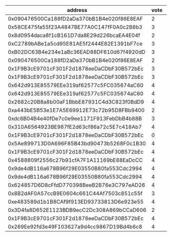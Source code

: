 address|vote|timestamp|signature
---|---|---|---
0x090476500Ca188fD2aDa370bB1B4e020f86E8EAF|2|1601382216|0xd9d2b312dfad7bd6d705c86cc62c7342451c9ed9786c897d80b18786634f36b31e922bfe1ec15fcd672fafab9b544c64443a0a1ee1ab55a53e16fdd2a938c6941c
0x58CE475fa55f23A4847BE77A0C147fF0A0c2B8b3|3|1601382240|0xd51662bcdf686e24cf6886a0fad147bffa5cd83dc156703d70f376c410da487849a3748cd31e6e0408236da8bdad5a231c1a8b300c4b5f429f536c76c925951c1c
0x8d0954daca8f1cB161D7da8E29d226bcaEA4E04f|2|1601382333|0x3edcd3f6bdc35cb308c0bffda0786f3a74e2c31abd3a37f6774e9cc76a8871150de85f0afb69fdd51387fd3f90ed1fd81f82cee42a3692b66bb8e78829c4fcbb1b
0xC2789bABe1a5cd95E81AE5f2444E82E1391bF7ce|3|1601382440|0x5fff4853e3b4686da1c48cd0b93801344eff33dabb6eb32c6c15cb13184ea04f3cc84d13a36afc5666c675b89d0ffa7e3e5a2a10dbb1636af0af1b117c1c4f831b
0xB02DC63B4e234e1aBc36EAD88DF610d67f4920dD|3|1601382463|0x5f22691e9700062b2c3a14b95a3f76da33f1b1ba6faf15350792e0d3a9d4bb907dbbcc8560b9ccb0f30143274bd6b466ce4aa1277c4938f5fbc67445a652433b1b
0x090476500Ca188fD2aDa370bB1B4e020f86E8EAF|2|1601382600|0x7b3259692915cb942ef91bd193823f430757fb88ef325a72b0a6dae8fc9fbd4f33bc6be9ef975246cfefebfc6101ce65f67ed6aa9a0fb5d95f833d800420b2c11c
0x1F9B3cE9701cF301F2d1878eeDaCDbF30B572bEc|3|1601383194|0xc04f77286a6ea77a4a0f5d4405dd04294704363c5b084b00345128dece1bc8f06ce449e6c23a883d2a32ec5cb705fa34d8598b4cbfbf8a4a8f4206ed6cca53e41c
0x1F9B3cE9701cF301F2d1878eeDaCDbF30B572bEc|3|1601383313|0x72586ddf058a0178ca8fa794ee65d9c62bb98cdbe313ec075aea59736a96c9f24805b3b9e860126abc64480c6ba972b9db39d0047c993f55afa431c8a5ed4aa21b
0x642d913E85579EEe319af62577c5FC035674aC60|4|1601383862|0x908003baecdb5a989de343d2dd330dcbf5182fc6e3e5b4d05c6bc85d282cb97908c854e49a6a5feced76dd78c1eebb0b5eec9295d322a868f52c3d65e16323cb1b
0x642d913E85579EEe319af62577c5FC035674aC60|4|1601383931|0x2ed121621b3955618ade567dd542232c967bd777673d127cadf34a3644e8a2062b124657d0fe0ca34709277a8bd19537c819e4f4e4a7fededac5d8ee448f44cb1b
0x2682c20B8a8b00aF1BbbE87931C4d3C823f0BdD9|4|1601384056|0x3f1ccb9bacb4f16e1a68d6fef1944bfd91dbd2008a843e66d58a82b53281309648585e39dbc740148197c420f8ba44e633b56dfc75494550ff06dda5d74e9ed01b
0xa443bE5B53e1E7A5E69912E73c72b95D8FBb9400|2|1601384200|0xf8d566dfe6b104410d595e6412e3e71fd1cef547c7f045b4f61834aedc77830617951fce095099594450048664015a78ab89a067d11f18f58d49ce0ac955d2ee1c
0xdc6B04B4e40fDe7c0e9ee1171F913FebDbB4b88B|3|1601384249|0x2a1557d31ab789ad0fc96929b616157b7d7fe6b1eb09c8d3abebc2306f3ed617110d19736b56fe04869dd16fff30234797e9e3dae21ce358e30be8bf8421ce081c
0x310A6564923BE987fE2d63cf86a72c5E7c418Ab7|4|1601384618|0x224afba5dc54c52623a5bdec269a02fe0e113d6d6a9b23f07c9842926d3409a00c4782a4713685dd4a1354c4dc875c4c64b0cfc6d745fa9ad4c0593ba8ccfd751b
0x1F9B3cE9701cF301F2d1878eeDaCDbF30B572bEc|0|1601386555|0x1658a4159ed498579e1636737342f4b7744e1df382b6d29df2dcaaaa75fb536b22b8c118851a767d48f73a022da9ba66a2f4b6839a797469c6dd8dc0bd22eec81c
0x5Ae899713D0A696F85B43bd90473b5268F0c1B30|4|1601386720|0x91a21ee587cb0cbb6057e0c626dcff3994f08c82d746f384fdbd104f679f63606c0fc1cf2bd4870b7d4805110fa7806b294bde197f4ac831072c52e69b38bbef1c
0x1F9B3cE9701cF301F2d1878eeDaCDbF30B572bEc|4|1601387172|0xe5ec8a59a804c2fc80160a4a6f04e4c719d435d7ad98074802fb7dc0880025f55b7f57522566aa1d9e9465a0bd9a244a8f8fc5fda89690a59c981dd48b8d41dd1b
0x4588809f2556c27b91cfA7F1A11169bE88EaDcCC|4|1601388108|0x3ae88502150854b9a6b0f0009d3905b17b4943319dedc40766f6bf65ffa0775503f58f3259717f70d51e8007b3c3ab0ac63cfcefafe46214c0f1bb52aa0ac6771c
0x9de4dB116a678B96f29E03550B80fa553Cdc2994|4|1601388144|0x177b8391c2e5b8ce0f3039a74c5b79e2c5f8aba5cc7f768693a4f7e2990c359d48877de2c36072e2ace9fd7a6dea0c31df09fab14dcdfbe37eaf9e73def13a241c
0x9de4dB116a678B96f29E03550B80fa553Cdc2994|4|1601388221|0x1c2b3163fdf2f6097895ed20f06c8d69f4c5436bc76e56d863097a7185b1319e5db615d30a5201e6317380eb98064c0ba16c00112b6ae3757986b5411dea48fd1c
0x624857D6D8cFfdD770398BeeB2B76e3C797eAD26|4|1601389394|0x7deee0717d2aad8d64c92dafc03f9a641015c087e981563e1446de010ec4dd4f0f7d8d00bd6ed0a460f456b9e946989e16fcd8b0bd3775487d76cd53e3e7bf4a1b
0x8B2dAF0A57ccB9E0604c661C44Af7503c851c55f|3|1601392251|0x7f599a3c0b2b30fc6388b4da2d768f405260d1607907e35cf7d913b975d0e17564a6419befc8944f1487cd68df6463be72b6bdca70abdd543d5044f803011e0b1c
0xe483589d1b1B8CAf9f913ED93733813D6e923e55|4|1601396418|0xd8de556c12023c2e28740ca45333f2b4b31fc5b5a6b57d221e1211c44de6e5ea5371384490428f49be9cd34bf24bbeb62976ae14c39d7a12d19bb071b51e34471c
0x3D4fa8D652E1123BDB9ecC2Dc308A869bCCaD606|2|1601396615|0x5cd8727eab2a012625c5e5b587dbb4ac5fe7cb3365601436a206272f560090a00acb0a7faea180ba9e04cd35ec42e0a901e43108080a395e75b85562bcab5fd41c
0x1F9B3cE9701cF301F2d1878eeDaCDbF30B572bEc|4|1601424477|0xc2d1dd4726bc9349ea1f917a86c78b86211194f592d6b1e55b77b413cc1997b24cb4991c53a8aaeed7d47b7e2bb3926bb052a005499c5f1b55170df9033df2e91c
0x269Ee92fd3e49F103627a9d4cc9867D19Bd4b6c8|4|1601427649|0x6a78ce3e0fe136fcdd0e90197eff18ec739050127d2715a25b501cee8c199dab683f3e5919ba1c088fcba4b96e32dacc6ee0f06ac9d25dfb20850484235f39ae1c